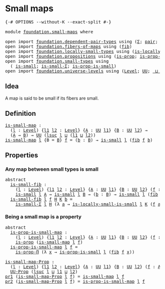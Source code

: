 # Small maps

<pre class="Agda"><a id="23" class="Symbol">{-#</a> <a id="27" class="Keyword">OPTIONS</a> <a id="35" class="Pragma">--without-K</a> <a id="47" class="Pragma">--exact-split</a> <a id="61" class="Symbol">#-}</a>

<a id="66" class="Keyword">module</a> <a id="73" href="foundation.small-maps.html" class="Module">foundation.small-maps</a> <a id="95" class="Keyword">where</a>

<a id="102" class="Keyword">open</a> <a id="107" class="Keyword">import</a> <a id="114" href="foundation.dependent-pair-types.html" class="Module">foundation.dependent-pair-types</a> <a id="146" class="Keyword">using</a> <a id="152" class="Symbol">(</a><a id="153" href="foundation-core.dependent-pair-types.html#502" class="Record">Σ</a><a id="154" class="Symbol">;</a> <a id="156" href="foundation-core.dependent-pair-types.html#575" class="InductiveConstructor">pair</a><a id="160" class="Symbol">;</a> <a id="162" href="foundation-core.dependent-pair-types.html#592" class="Field">pr1</a><a id="165" class="Symbol">;</a> <a id="167" href="foundation-core.dependent-pair-types.html#604" class="Field">pr2</a><a id="170" class="Symbol">)</a>
<a id="172" class="Keyword">open</a> <a id="177" class="Keyword">import</a> <a id="184" href="foundation.fibers-of-maps.html" class="Module">foundation.fibers-of-maps</a> <a id="210" class="Keyword">using</a> <a id="216" class="Symbol">(</a><a id="217" href="foundation-core.fibers-of-maps.html#928" class="Function">fib</a><a id="220" class="Symbol">)</a>
<a id="222" class="Keyword">open</a> <a id="227" class="Keyword">import</a> <a id="234" href="foundation.locally-small-types.html" class="Module">foundation.locally-small-types</a> <a id="265" class="Keyword">using</a> <a id="271" class="Symbol">(</a><a id="272" href="foundation.locally-small-types.html#1055" class="Function">is-locally-small-is-small</a><a id="297" class="Symbol">)</a>
<a id="299" class="Keyword">open</a> <a id="304" class="Keyword">import</a> <a id="311" href="foundation.propositions.html" class="Module">foundation.propositions</a> <a id="335" class="Keyword">using</a> <a id="341" class="Symbol">(</a><a id="342" href="foundation-core.propositions.html#1295" class="Function">is-prop</a><a id="349" class="Symbol">;</a> <a id="351" href="foundation-core.propositions.html#6147" class="Function">is-prop-Π</a><a id="360" class="Symbol">;</a> <a id="362" href="foundation-core.propositions.html#1380" class="Function">UU-Prop</a><a id="369" class="Symbol">)</a>
<a id="371" class="Keyword">open</a> <a id="376" class="Keyword">import</a> <a id="383" href="foundation.small-types.html" class="Module">foundation.small-types</a> <a id="406" class="Keyword">using</a>
  <a id="414" class="Symbol">(</a> <a id="416" href="foundation.small-types.html#1594" class="Function">is-small</a><a id="424" class="Symbol">;</a> <a id="426" href="foundation.small-types.html#3054" class="Function">is-small-Σ</a><a id="436" class="Symbol">;</a> <a id="438" href="foundation.small-types.html#5053" class="Function">is-prop-is-small</a><a id="454" class="Symbol">)</a>
<a id="456" class="Keyword">open</a> <a id="461" class="Keyword">import</a> <a id="468" href="foundation.universe-levels.html" class="Module">foundation.universe-levels</a> <a id="495" class="Keyword">using</a> <a id="501" class="Symbol">(</a><a id="502" href="Agda.Primitive.html#597" class="Postulate">Level</a><a id="507" class="Symbol">;</a> <a id="509" href="foundation-core.universe-levels.html#222" class="Primitive">UU</a><a id="511" class="Symbol">;</a> <a id="513" href="Agda.Primitive.html#810" class="Primitive Operator">_⊔_</a><a id="516" class="Symbol">;</a> <a id="518" href="Agda.Primitive.html#780" class="Primitive">lsuc</a><a id="522" class="Symbol">)</a>
</pre>
## Idea

A map is said to be small if its fibers are small.

## Definition

<pre class="Agda"><a id="is-small-map"></a><a id="613" href="foundation.small-maps.html#613" class="Function">is-small-map</a> <a id="626" class="Symbol">:</a>
  <a id="630" class="Symbol">(</a><a id="631" href="foundation.small-maps.html#631" class="Bound">l</a> <a id="633" class="Symbol">:</a> <a id="635" href="Agda.Primitive.html#597" class="Postulate">Level</a><a id="640" class="Symbol">)</a> <a id="642" class="Symbol">{</a><a id="643" href="foundation.small-maps.html#643" class="Bound">l1</a> <a id="646" href="foundation.small-maps.html#646" class="Bound">l2</a> <a id="649" class="Symbol">:</a> <a id="651" href="Agda.Primitive.html#597" class="Postulate">Level</a><a id="656" class="Symbol">}</a> <a id="658" class="Symbol">{</a><a id="659" href="foundation.small-maps.html#659" class="Bound">A</a> <a id="661" class="Symbol">:</a> <a id="663" href="foundation-core.universe-levels.html#222" class="Primitive">UU</a> <a id="666" href="foundation.small-maps.html#643" class="Bound">l1</a><a id="668" class="Symbol">}</a> <a id="670" class="Symbol">{</a><a id="671" href="foundation.small-maps.html#671" class="Bound">B</a> <a id="673" class="Symbol">:</a> <a id="675" href="foundation-core.universe-levels.html#222" class="Primitive">UU</a> <a id="678" href="foundation.small-maps.html#646" class="Bound">l2</a><a id="680" class="Symbol">}</a> <a id="682" class="Symbol">→</a>
  <a id="686" class="Symbol">(</a><a id="687" href="foundation.small-maps.html#659" class="Bound">A</a> <a id="689" class="Symbol">→</a> <a id="691" href="foundation.small-maps.html#671" class="Bound">B</a><a id="692" class="Symbol">)</a> <a id="694" class="Symbol">→</a> <a id="696" href="foundation-core.universe-levels.html#222" class="Primitive">UU</a> <a id="699" class="Symbol">(</a><a id="700" href="Agda.Primitive.html#780" class="Primitive">lsuc</a> <a id="705" href="foundation.small-maps.html#631" class="Bound">l</a> <a id="707" href="Agda.Primitive.html#810" class="Primitive Operator">⊔</a> <a id="709" class="Symbol">(</a><a id="710" href="foundation.small-maps.html#643" class="Bound">l1</a> <a id="713" href="Agda.Primitive.html#810" class="Primitive Operator">⊔</a> <a id="715" href="foundation.small-maps.html#646" class="Bound">l2</a><a id="717" class="Symbol">))</a>
<a id="720" href="foundation.small-maps.html#613" class="Function">is-small-map</a> <a id="733" href="foundation.small-maps.html#733" class="Bound">l</a> <a id="735" class="Symbol">{</a><a id="736" class="Argument">B</a> <a id="738" class="Symbol">=</a> <a id="740" href="foundation.small-maps.html#740" class="Bound">B</a><a id="741" class="Symbol">}</a> <a id="743" href="foundation.small-maps.html#743" class="Bound">f</a> <a id="745" class="Symbol">=</a> <a id="747" class="Symbol">(</a><a id="748" href="foundation.small-maps.html#748" class="Bound">b</a> <a id="750" class="Symbol">:</a> <a id="752" href="foundation.small-maps.html#740" class="Bound">B</a><a id="753" class="Symbol">)</a> <a id="755" class="Symbol">→</a> <a id="757" href="foundation.small-types.html#1594" class="Function">is-small</a> <a id="766" href="foundation.small-maps.html#733" class="Bound">l</a> <a id="768" class="Symbol">(</a><a id="769" href="foundation-core.fibers-of-maps.html#928" class="Function">fib</a> <a id="773" href="foundation.small-maps.html#743" class="Bound">f</a> <a id="775" href="foundation.small-maps.html#748" class="Bound">b</a><a id="776" class="Symbol">)</a>
</pre>
## Properties

### Any map between small types is small

<pre class="Agda"><a id="848" class="Keyword">abstract</a>
  <a id="is-small-fib"></a><a id="859" href="foundation.small-maps.html#859" class="Function">is-small-fib</a> <a id="872" class="Symbol">:</a>
    <a id="878" class="Symbol">(</a><a id="879" href="foundation.small-maps.html#879" class="Bound">l</a> <a id="881" class="Symbol">:</a> <a id="883" href="Agda.Primitive.html#597" class="Postulate">Level</a><a id="888" class="Symbol">)</a> <a id="890" class="Symbol">{</a><a id="891" href="foundation.small-maps.html#891" class="Bound">l1</a> <a id="894" href="foundation.small-maps.html#894" class="Bound">l2</a> <a id="897" class="Symbol">:</a> <a id="899" href="Agda.Primitive.html#597" class="Postulate">Level</a><a id="904" class="Symbol">}</a> <a id="906" class="Symbol">{</a><a id="907" href="foundation.small-maps.html#907" class="Bound">A</a> <a id="909" class="Symbol">:</a> <a id="911" href="foundation-core.universe-levels.html#222" class="Primitive">UU</a> <a id="914" href="foundation.small-maps.html#891" class="Bound">l1</a><a id="916" class="Symbol">}</a> <a id="918" class="Symbol">{</a><a id="919" href="foundation.small-maps.html#919" class="Bound">B</a> <a id="921" class="Symbol">:</a> <a id="923" href="foundation-core.universe-levels.html#222" class="Primitive">UU</a> <a id="926" href="foundation.small-maps.html#894" class="Bound">l2</a><a id="928" class="Symbol">}</a> <a id="930" class="Symbol">(</a><a id="931" href="foundation.small-maps.html#931" class="Bound">f</a> <a id="933" class="Symbol">:</a> <a id="935" href="foundation.small-maps.html#907" class="Bound">A</a> <a id="937" class="Symbol">→</a> <a id="939" href="foundation.small-maps.html#919" class="Bound">B</a><a id="940" class="Symbol">)</a> <a id="942" class="Symbol">→</a>
    <a id="948" href="foundation.small-types.html#1594" class="Function">is-small</a> <a id="957" href="foundation.small-maps.html#879" class="Bound">l</a> <a id="959" href="foundation.small-maps.html#907" class="Bound">A</a> <a id="961" class="Symbol">→</a> <a id="963" href="foundation.small-types.html#1594" class="Function">is-small</a> <a id="972" href="foundation.small-maps.html#879" class="Bound">l</a> <a id="974" href="foundation.small-maps.html#919" class="Bound">B</a> <a id="976" class="Symbol">→</a> <a id="978" class="Symbol">(</a><a id="979" href="foundation.small-maps.html#979" class="Bound">b</a> <a id="981" class="Symbol">:</a> <a id="983" href="foundation.small-maps.html#919" class="Bound">B</a><a id="984" class="Symbol">)</a> <a id="986" class="Symbol">→</a> <a id="988" href="foundation.small-types.html#1594" class="Function">is-small</a> <a id="997" href="foundation.small-maps.html#879" class="Bound">l</a> <a id="999" class="Symbol">(</a><a id="1000" href="foundation-core.fibers-of-maps.html#928" class="Function">fib</a> <a id="1004" href="foundation.small-maps.html#931" class="Bound">f</a> <a id="1006" href="foundation.small-maps.html#979" class="Bound">b</a><a id="1007" class="Symbol">)</a>
  <a id="1011" href="foundation.small-maps.html#859" class="Function">is-small-fib</a> <a id="1024" href="foundation.small-maps.html#1024" class="Bound">l</a> <a id="1026" href="foundation.small-maps.html#1026" class="Bound">f</a> <a id="1028" href="foundation.small-maps.html#1028" class="Bound">H</a> <a id="1030" href="foundation.small-maps.html#1030" class="Bound">K</a> <a id="1032" href="foundation.small-maps.html#1032" class="Bound">b</a> <a id="1034" class="Symbol">=</a>
    <a id="1040" href="foundation.small-types.html#3054" class="Function">is-small-Σ</a> <a id="1051" href="foundation.small-maps.html#1024" class="Bound">l</a> <a id="1053" href="foundation.small-maps.html#1028" class="Bound">H</a> <a id="1055" class="Symbol">(λ</a> <a id="1058" href="foundation.small-maps.html#1058" class="Bound">a</a> <a id="1060" class="Symbol">→</a> <a id="1062" href="foundation.locally-small-types.html#1055" class="Function">is-locally-small-is-small</a> <a id="1088" href="foundation.small-maps.html#1024" class="Bound">l</a> <a id="1090" href="foundation.small-maps.html#1030" class="Bound">K</a> <a id="1092" class="Symbol">(</a><a id="1093" href="foundation.small-maps.html#1026" class="Bound">f</a> <a id="1095" href="foundation.small-maps.html#1058" class="Bound">a</a><a id="1096" class="Symbol">)</a> <a id="1098" href="foundation.small-maps.html#1032" class="Bound">b</a><a id="1099" class="Symbol">)</a>
</pre>
### Being a small map is a property

<pre class="Agda"><a id="1151" class="Keyword">abstract</a>
  <a id="is-prop-is-small-map"></a><a id="1162" href="foundation.small-maps.html#1162" class="Function">is-prop-is-small-map</a> <a id="1183" class="Symbol">:</a>
    <a id="1189" class="Symbol">(</a><a id="1190" href="foundation.small-maps.html#1190" class="Bound">l</a> <a id="1192" class="Symbol">:</a> <a id="1194" href="Agda.Primitive.html#597" class="Postulate">Level</a><a id="1199" class="Symbol">)</a> <a id="1201" class="Symbol">{</a><a id="1202" href="foundation.small-maps.html#1202" class="Bound">l1</a> <a id="1205" href="foundation.small-maps.html#1205" class="Bound">l2</a> <a id="1208" class="Symbol">:</a> <a id="1210" href="Agda.Primitive.html#597" class="Postulate">Level</a><a id="1215" class="Symbol">}</a> <a id="1217" class="Symbol">{</a><a id="1218" href="foundation.small-maps.html#1218" class="Bound">A</a> <a id="1220" class="Symbol">:</a> <a id="1222" href="foundation-core.universe-levels.html#222" class="Primitive">UU</a> <a id="1225" href="foundation.small-maps.html#1202" class="Bound">l1</a><a id="1227" class="Symbol">}</a> <a id="1229" class="Symbol">{</a><a id="1230" href="foundation.small-maps.html#1230" class="Bound">B</a> <a id="1232" class="Symbol">:</a> <a id="1234" href="foundation-core.universe-levels.html#222" class="Primitive">UU</a> <a id="1237" href="foundation.small-maps.html#1205" class="Bound">l2</a><a id="1239" class="Symbol">}</a> <a id="1241" class="Symbol">(</a><a id="1242" href="foundation.small-maps.html#1242" class="Bound">f</a> <a id="1244" class="Symbol">:</a> <a id="1246" href="foundation.small-maps.html#1218" class="Bound">A</a> <a id="1248" class="Symbol">→</a> <a id="1250" href="foundation.small-maps.html#1230" class="Bound">B</a><a id="1251" class="Symbol">)</a> <a id="1253" class="Symbol">→</a>
    <a id="1259" href="foundation-core.propositions.html#1295" class="Function">is-prop</a> <a id="1267" class="Symbol">(</a><a id="1268" href="foundation.small-maps.html#613" class="Function">is-small-map</a> <a id="1281" href="foundation.small-maps.html#1190" class="Bound">l</a> <a id="1283" href="foundation.small-maps.html#1242" class="Bound">f</a><a id="1284" class="Symbol">)</a>
  <a id="1288" href="foundation.small-maps.html#1162" class="Function">is-prop-is-small-map</a> <a id="1309" href="foundation.small-maps.html#1309" class="Bound">l</a> <a id="1311" href="foundation.small-maps.html#1311" class="Bound">f</a> <a id="1313" class="Symbol">=</a>
    <a id="1319" href="foundation-core.propositions.html#6147" class="Function">is-prop-Π</a> <a id="1329" class="Symbol">(λ</a> <a id="1332" href="foundation.small-maps.html#1332" class="Bound">x</a> <a id="1334" class="Symbol">→</a> <a id="1336" href="foundation.small-types.html#5053" class="Function">is-prop-is-small</a> <a id="1353" href="foundation.small-maps.html#1309" class="Bound">l</a> <a id="1355" class="Symbol">(</a><a id="1356" href="foundation-core.fibers-of-maps.html#928" class="Function">fib</a> <a id="1360" href="foundation.small-maps.html#1311" class="Bound">f</a> <a id="1362" href="foundation.small-maps.html#1332" class="Bound">x</a><a id="1363" class="Symbol">))</a>

<a id="is-small-map-Prop"></a><a id="1367" href="foundation.small-maps.html#1367" class="Function">is-small-map-Prop</a> <a id="1385" class="Symbol">:</a>
  <a id="1389" class="Symbol">(</a><a id="1390" href="foundation.small-maps.html#1390" class="Bound">l</a> <a id="1392" class="Symbol">:</a> <a id="1394" href="Agda.Primitive.html#597" class="Postulate">Level</a><a id="1399" class="Symbol">)</a> <a id="1401" class="Symbol">{</a><a id="1402" href="foundation.small-maps.html#1402" class="Bound">l1</a> <a id="1405" href="foundation.small-maps.html#1405" class="Bound">l2</a> <a id="1408" class="Symbol">:</a> <a id="1410" href="Agda.Primitive.html#597" class="Postulate">Level</a><a id="1415" class="Symbol">}</a> <a id="1417" class="Symbol">{</a><a id="1418" href="foundation.small-maps.html#1418" class="Bound">A</a> <a id="1420" class="Symbol">:</a> <a id="1422" href="foundation-core.universe-levels.html#222" class="Primitive">UU</a> <a id="1425" href="foundation.small-maps.html#1402" class="Bound">l1</a><a id="1427" class="Symbol">}</a> <a id="1429" class="Symbol">{</a><a id="1430" href="foundation.small-maps.html#1430" class="Bound">B</a> <a id="1432" class="Symbol">:</a> <a id="1434" href="foundation-core.universe-levels.html#222" class="Primitive">UU</a> <a id="1437" href="foundation.small-maps.html#1405" class="Bound">l2</a><a id="1439" class="Symbol">}</a> <a id="1441" class="Symbol">(</a><a id="1442" href="foundation.small-maps.html#1442" class="Bound">f</a> <a id="1444" class="Symbol">:</a> <a id="1446" href="foundation.small-maps.html#1418" class="Bound">A</a> <a id="1448" class="Symbol">→</a> <a id="1450" href="foundation.small-maps.html#1430" class="Bound">B</a><a id="1451" class="Symbol">)</a> <a id="1453" class="Symbol">→</a>
  <a id="1457" href="foundation-core.propositions.html#1380" class="Function">UU-Prop</a> <a id="1465" class="Symbol">(</a><a id="1466" href="Agda.Primitive.html#780" class="Primitive">lsuc</a> <a id="1471" href="foundation.small-maps.html#1390" class="Bound">l</a> <a id="1473" href="Agda.Primitive.html#810" class="Primitive Operator">⊔</a> <a id="1475" href="foundation.small-maps.html#1402" class="Bound">l1</a> <a id="1478" href="Agda.Primitive.html#810" class="Primitive Operator">⊔</a> <a id="1480" href="foundation.small-maps.html#1405" class="Bound">l2</a><a id="1482" class="Symbol">)</a>
<a id="1484" href="foundation-core.dependent-pair-types.html#592" class="Field">pr1</a> <a id="1488" class="Symbol">(</a><a id="1489" href="foundation.small-maps.html#1367" class="Function">is-small-map-Prop</a> <a id="1507" href="foundation.small-maps.html#1507" class="Bound">l</a> <a id="1509" href="foundation.small-maps.html#1509" class="Bound">f</a><a id="1510" class="Symbol">)</a> <a id="1512" class="Symbol">=</a> <a id="1514" href="foundation.small-maps.html#613" class="Function">is-small-map</a> <a id="1527" href="foundation.small-maps.html#1507" class="Bound">l</a> <a id="1529" href="foundation.small-maps.html#1509" class="Bound">f</a>
<a id="1531" href="foundation-core.dependent-pair-types.html#604" class="Field">pr2</a> <a id="1535" class="Symbol">(</a><a id="1536" href="foundation.small-maps.html#1367" class="Function">is-small-map-Prop</a> <a id="1554" href="foundation.small-maps.html#1554" class="Bound">l</a> <a id="1556" href="foundation.small-maps.html#1556" class="Bound">f</a><a id="1557" class="Symbol">)</a> <a id="1559" class="Symbol">=</a> <a id="1561" href="foundation.small-maps.html#1162" class="Function">is-prop-is-small-map</a> <a id="1582" href="foundation.small-maps.html#1554" class="Bound">l</a> <a id="1584" href="foundation.small-maps.html#1556" class="Bound">f</a>
</pre>